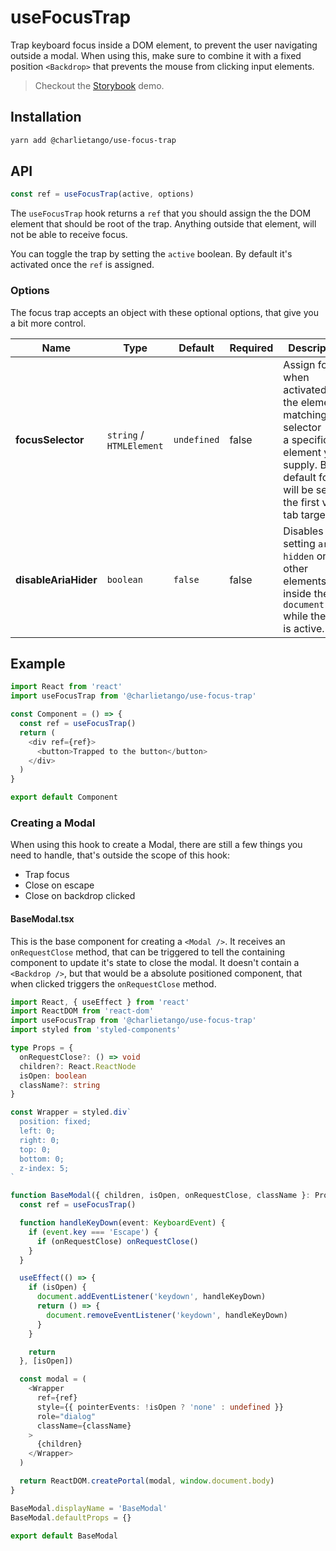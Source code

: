 # useFocusTrap

Trap keyboard focus inside a DOM element, to prevent the user navigating outside a modal.
When using this, make sure to combine it with a fixed position `<Backdrop>` that prevents the mouse from clicking input elements.

> Checkout the [Storybook](https://ct-hooks.netlify.com/?path=/story/usefocustrap--readme) demo.

## Installation

```sh
yarn add @charlietango/use-focus-trap
```

## API

```js
const ref = useFocusTrap(active, options)
```

The `useFocusTrap` hook returns a `ref` that you should assign the the DOM element that should be root of the trap.
Anything outside that element, will not be able to receive focus.

You can toggle the trap by setting the `active` boolean. By default it's activated once the `ref` is assigned.

### Options

The focus trap accepts an object with these optional options, that give you a bit more control.

| Name                 | Type                     | Default     | Required | Description                                                                                                                                                       |
| -------------------- | ------------------------ | ----------- | -------- | ----------------------------------------------------------------------------------------------------------------------------------------------------------------- |
| **focusSelector**    | `string` / `HTMLElement` | `undefined` | false    | Assign focus when activated to the element matching this selector - or a specific element you supply. By default focus will be set to the first valid tab target. |
| **disableAriaHider** | `boolean`                | `false`     | false    | Disables setting `aria-hidden` on other elements inside the `document.body` while the trap is active.                                                             |

## Example

```js
import React from 'react'
import useFocusTrap from '@charlietango/use-focus-trap'

const Component = () => {
  const ref = useFocusTrap()
  return (
    <div ref={ref}>
      <button>Trapped to the button</button>
    </div>
  )
}

export default Component
```

### Creating a Modal

When using this hook to create a Modal, there are still a few things you need to handle, that's outside the scope of this hook:

- Trap focus
- Close on escape
- Close on backdrop clicked

#### BaseModal.tsx

This is the base component for creating a `<Modal />`. It receives an `onRequestClose` method,
that can be triggered to tell the containing component to update it's state to close the modal.
It doesn't contain a `<Backdrop />`, but that would be a absolute positioned component, that
when clicked triggers the `onRequestClose` method.

```typescript jsx
import React, { useEffect } from 'react'
import ReactDOM from 'react-dom'
import useFocusTrap from '@charlietango/use-focus-trap'
import styled from 'styled-components'

type Props = {
  onRequestClose?: () => void
  children?: React.ReactNode
  isOpen: boolean
  className?: string
}

const Wrapper = styled.div`
  position: fixed;
  left: 0;
  right: 0;
  top: 0;
  bottom: 0;
  z-index: 5;
`

function BaseModal({ children, isOpen, onRequestClose, className }: Props) {
  const ref = useFocusTrap()

  function handleKeyDown(event: KeyboardEvent) {
    if (event.key === 'Escape') {
      if (onRequestClose) onRequestClose()
    }
  }

  useEffect(() => {
    if (isOpen) {
      document.addEventListener('keydown', handleKeyDown)
      return () => {
        document.removeEventListener('keydown', handleKeyDown)
      }
    }

    return
  }, [isOpen])

  const modal = (
    <Wrapper
      ref={ref}
      style={{ pointerEvents: !isOpen ? 'none' : undefined }}
      role="dialog"
      className={className}
    >
      {children}
    </Wrapper>
  )

  return ReactDOM.createPortal(modal, window.document.body)
}

BaseModal.displayName = 'BaseModal'
BaseModal.defaultProps = {}

export default BaseModal
```
